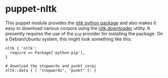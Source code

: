puppet-nltk
===========

This puppet module provides the
[nltk python package](http://nltk.org/) and also makes it easy to
download various corpora using the
[nltk.downloader](http://nltk.org/data.html) utility. It presently
requires the use of the `pip` provider for installing the package. On
a Debian/Ubuntu system, this might look something like this:


    nltk { 'nltk':
      require => Package['python-pip'],
    }

    # download the stopwords and punkt corpi
    nltk::data { [ "stopwords", "punkt" ]: }

